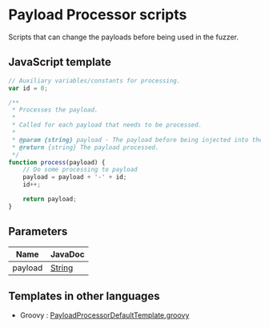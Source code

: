Payload Processor scripts
=========================

Scripts that can change the payloads before being used in the fuzzer.

## JavaScript template

```JavaScript
// Auxiliary variables/constants for processing.
var id = 0;

/**
 * Processes the payload.
 * 
 * Called for each payload that needs to be processed.
 * 
 * @param {string} payload - The payload before being injected into the message.
 * @return {string} The payload processed.
 */
function process(payload) {
    // Do some processing to payload
    payload = payload + '-' + id;
    id++;

    return payload;
}
```

## Parameters
| Name | JavaDoc |
| --- | --- |
| payload | [String](https://docs.oracle.com/javase/8/docs/api/java/lang/String.html) |

## Templates in other languages

* Groovy : [PayloadProcessorDefaultTemplate.groovy](https://github.com/zaproxy/zap-extensions/blob/master/addOns/groovy/src/main/zapHomeFiles/scripts/templates/payloadprocessor/PayloadProcessorDefaultTemplate.groovy)

